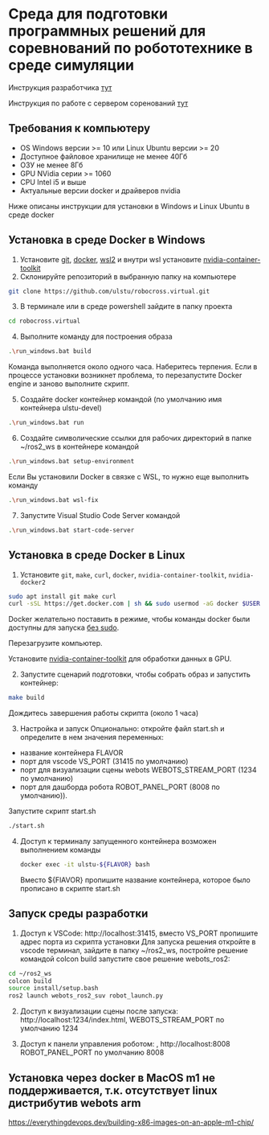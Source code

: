 
# Среда для подготовки программных решений для соревнований по робототехнике в среде симуляции

Инструкция разработчика [тут](docs/readme.md)

Инструкция по работе с сервером соренований [тут](docs/readme_server.md)

## Требования к компьютеру

* OS Windows версии >= 10 или Linux Ubuntu версии >= 20
* Доступное файловое хранилище не менее 40Гб
* ОЗУ не менее 8Гб
* GPU NVidia серии >= 1060
* CPU Intel i5 и выше
* Актуальные версии  docker и драйверов nvidia

Ниже описаны инструкции для установки в Windows и Linux Ubuntu в среде docker

## Установка в среде Docker в Windows

1. Установите [git](https://git-scm.com/download/win), [docker](https://docs.docker.com/desktop/install/windows-install/), [wsl2](https://www.solveyourtech.com/how-to-install-wsl2-on-windows-11-a-step-by-step-guide-for-beginners/) и внутри wsl установите [nvidia-container-toolkit](https://docs.nvidia.com/datacenter/cloud-native/container-toolkit/latest/install-guide.html#installing-with-apt)
2. Склонируйте репозиторий в выбранную папку на компьютере 
```bash
git clone https://github.com/ulstu/robocross.virtual.git
```

3. В терминале или в среде powershell зайдите в папку проекта
```bash
cd robocross.virtual
```

4. Выполните команду для построения образа
```bash
.\run_windows.bat build
```
Команда выполняется около одного часа. Наберитесь терпения.
Если в процессе установки возникнет проблема, то перезапустите Docker engine и заново выполните скрипт.

5. Создайте docker контейнер командой (по умолчанию имя контейнера ulstu-devel)
```bash
.\run_windows.bat run
```

6. Создайте символические ссылки для рабочих директорий в папке ~/ros2_ws в контейнере командой
```bash
.\run_windows.bat setup-environment
```

Если Вы установили Docker в связке с WSL, то нужно еще выполнить команду
```bash
.\run_windows.bat wsl-fix
```

7. Запустите Visual Studio Code Server командой 
```bash
.\run_windows.bat start-code-server
```

## Установка в среде Docker в Linux

1. Установите `git`, `make`, `curl`, `docker`, `nvidia-container-toolkit`, `nvidia-docker2`

```sh
sudo apt install git make curl
curl -sSL https://get.docker.com | sh && sudo usermod -aG docker $USER
```

   Docker желательно поставить в режиме, чтобы команды docker были доступны для запуска [без sudo](https://docs.docker.com/engine/install/linux-postinstall/).

   Перезагрузите компьютер.
   
   Установите [nvidia-container-toolkit](https://docs.nvidia.com/datacenter/cloud-native/container-toolkit/latest/install-guide.html) для обработки данных в GPU.

2. Запустите сценарий подготовки, чтобы собрать образ и запустить контейнер:

```sh
make build
```
   
Дождитесь завершения работы скрипта (около 1 часа)

3. Настройка и запуск
Опционально: 
откройте файл start.sh и определите в нем значения переменных:
* название контейнера FLAVOR
* порт для vscode VS_PORT (31415 по умолчанию)
* порт для визуализации сцены webots WEBOTS_STREAM_PORT (1234 по умолчанию)
* порт для дашборда робота ROBOT_PANEL_PORT (8008 по умолчанию)).

Запустите скрипт start.sh
```sh
./start.sh
```

4. Доступ к терминалу запущенного контейнера возможен выполнением команды
   ```sh
   docker exec -it ulstu-${FLAVOR} bash
   ```
   Вместо ${FlAVOR} пропишите название контейнера, которое было прописано в скрипте start.sh

## Запуск среды разработки
1. Доступ к VSCode: http://localhost:31415, вместо VS_PORT пропишите адрес порта из скрипта установки
Для запуска решения откройте в vscode терминал, зайдите в папку ~/ros2_ws, постройте решение командой colcon build  запустите свое решение webots_ros2:
```sh
cd ~/ros2_ws
colcon build
source install/setup.bash
ros2 launch webots_ros2_suv robot_launch.py
```

2. Доступ к визуализации сцены после запуска: http://localhost:1234/index.html, WEBOTS_STREAM_PORT по умолчанию 1234

3. Доступ к панели управления роботом: , http://localhost:8008 ROBOT_PANEL_PORT по умолчанию 8008


## Установка через docker в MacOS m1 не поддерживается, т.к. отсутствует linux дистрибутив webots arm
https://everythingdevops.dev/building-x86-images-on-an-apple-m1-chip/